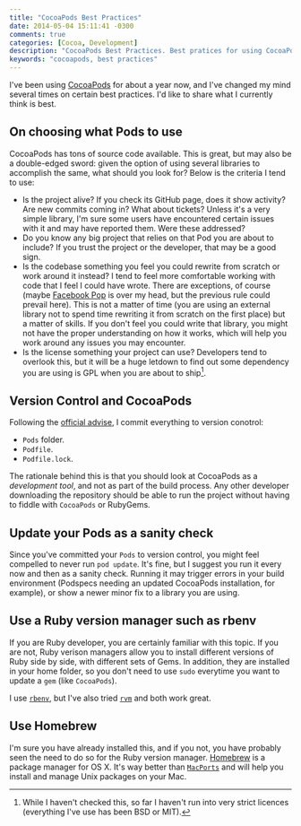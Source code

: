 ```yaml
---
title: "CocoaPods Best Practices"
date: 2014-05-04 15:11:41 -0300
comments: true
categories: [Cocoa, Development]
description: "CocoaPods Best Practices. Best pratices for using CocoaPods to manage your project dependencies"
keywords: "cocoapods, best practices"
---
```

I've been using [CocoaPods] for about a year now, and I've changed my mind several times on certain best practices. I'd like to share what
I currently think is best.

## On choosing what Pods to use
CocoaPods has tons of source code available. This is great, but may also be a double-edged sword: given the option of using several libraries to accomplish the same, what should you look for? Below is the criteria I tend to use:

- Is the project alive? If you check its GitHub page, does it show activity? Are new commits coming in? What about tickets? Unless it's a very simple library, I'm sure some users have encountered certain issues with it and may have reported them. Were these addressed?
- Do you know any big project that relies on that Pod you are about to include? If you trust the project or the developer, that may be a good sign.
- Is the codebase something you feel you could rewrite from scratch or work around it instead? I tend to feel more comfortable working with code that I feel I could have wrote. There are exceptions, of course (maybe [Facebook Pop] is over my head, but the previous rule could prevail here).
  This is not a matter of time (you are using an external library not to spend time rewriting it from scratch on the first place) but a matter of skills. If you don't feel you could write that library, you might not have the proper understanding on how it works, which will help you work around any issues you may encounter.
- Is the license something your project can use? Developers tend to overlook this, but it will be a huge letdown to find out some dependency you are using is GPL when you are about to ship[^LicNote].

## Version Control and CocoaPods
Following the [official advise][CocoaPods Usage], I commit everything to version conotrol:

- `Pods` folder.
- `Podfile`.
- `Podfile.lock`.

The rationale behind this is that you should look at CocoaPods as a _development tool_, and not as part of the build process. Any other developer downloading the repository should be able to run the project without having to fiddle with `CocoaPods` or RubyGems.

## Update your Pods as a sanity check
Since you've committed your `Pods` to version control, you might feel compelled to never run `pod update`. It's fine, but I suggest you run it every now and then as a sanity check. Running it may trigger errors in your build environment (Podspecs needing an updated CocoaPods installation, for example), or show a newer minor fix to a library you are using.

## Use a Ruby version manager such as rbenv
If you are Ruby developer, you are certainly familiar with this topic. If you are not, Ruby verison managers allow you to install different versions of Ruby side by side, with different sets of Gems. In addition, they are installed in your home folder, so you don't need to use `sudo` everytime you want to update a `gem` (like `CocoaPods`).

I use [`rbenv`][RBENV], but I've also tried [`rvm`][RVM] and both work great.

## Use Homebrew
I'm sure you have already installed this, and if you not, you have probably seen the need to do so for the Ruby version manager. [Homebrew] is a package manager for OS X. It's way better than [`MacPorts`][MacPorts] and will help you install and manage Unix packages on your Mac.

[CocoaPods]: http://cocoapods.org
[FaceBook Pop]: https://github.com/facebook/pop
[CocoaPods Usage]: http://guides.cocoapods.org/using/using-cocoapods.html
[RVM]: http://rvm.io/
[RBENV]: https://github.com/sstephenson/rbenv
[Homebrew]: http://brew.sh/
[MacPorts]: http://www.macports.org/
[^LicNote]: While I haven't checked this, so far I haven't run into very strict licences (everything I've use has been BSD or MIT).